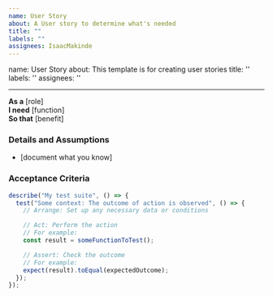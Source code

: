 ```yaml
---
name: User Story
about: A User story to determine what's needed
title: ""
labels: ""
assignees: IsaacMakinde
---
```


name: User Story
about: This template is for creating user stories
title: ''
labels: ''
assignees: ''

---

**As a** [role]  
 **I need** [function]  
 **So that** [benefit]

### Details and Assumptions

- [document what you know]

### Acceptance Criteria

```javascript
describe("My test suite", () => {
  test("Some context: The outcome of action is observed", () => {
    // Arrange: Set up any necessary data or conditions

    // Act: Perform the action
    // For example:
    const result = someFunctionToTest();

    // Assert: Check the outcome
    // For example:
    expect(result).toEqual(expectedOutcome);
  });
});
```

